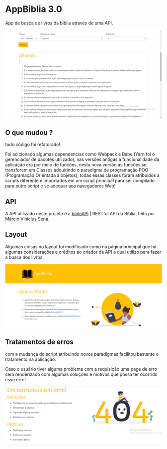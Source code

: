 # AppBiblia 3.0
App de busca de livros da bíblia através de uma API.

![AppBíblia](https://github.com/joaobr200/AppBiblia/blob/master/search_bible.png)

## O que mudou ?

todo código foi refatorado!

Foi adicionado algumas dependencias como Webpack e Babel(Yarn foi o gerenciador de pacotes utilizado), nas versões antigas a funcionalidade da aplicação era por meio de funcões, 
nesta nova versão as funções se transforam em Classes adquirindo o paradigma de programação POO (Programação Orientada a objetos),
todas essas classes foram atribuidos a scripts diferente e importados em um script principal para ser compilado para outro script e se adequar
aos navegadores Web!

## API

A API utilizado neste projeto é a [bibleAPI](https://bibleapi.co/) | RESTful API da Bíblia, feita por [Márcio Vinícius Sena](https://github.com/marciovsena).


## Layout

Algumas coisas no layout foi modificado como na página principal que há algumas considerações e créditos ao criador da API a qual utilizo
para fazer a busca dos livros.

![AppBíblia](https://github.com/joaobr200/AppBiblia/blob/master/app%20biblia.png)

## Tratamentos de erros

com a mudança do script atribuindo novos paradigmas facilitou bastante o tratamento na aplicação.

Caso o usuário tiver alguma problema com a requisição uma page de erro sera renderizado com algumas soluções e motivos que possa ter ocorrido esse erro!

![Página de erro](https://github.com/joaobr200/AppBiblia/blob/master/erro_page.png)


